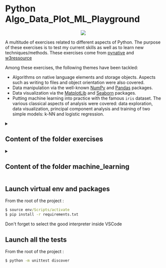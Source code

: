 # Python Algo_Data_Plot_ML_Playground

<p align="center">
  <a href="https://skillicons.dev">
    <img src="https://skillicons.dev/icons?i=python,vscode" />
  </a>
</p>

A multitude of exercises related to different aspects of Python. The purpose of these exercises is to test my current skills as well as to learn new techniques/methods. These exercises come from [pynative](https://pynative.com/) and [w3ressource](https://www.w3resource.com/machine-learning/scikit-learn/iris/index.php)

Among these exercises, the following themes have been tackled:
- Algorithms on native language elements and storage objects. Aspects such as writing to files and object orientation were also covered.
- Data manipulation via the well-known [NumPy](https://numpy.org/) and [Pandas](https://pandas.pydata.org/pandas-docs/stable/index.html) packages.
- Data visualization via the [MatplotLib](https://matplotlib.org/) and [Seaborn](https://seaborn.pydata.org/index.html) packages.
- Putting machine learning into practice with the famous `iris` dataset. The various classical aspects of analysis were covered: data exploration, data visualization, principal component analysis and training of two simple models: k-NN and logistic regression.

<details><summary><h2>Content of the folder exercises</h2></summary>

- [ ] `Basic's topic` : Variables, Operators, Loops, String, Numbers, List
- [ ] `Input/Output's topic` : `print()` and `input()`, File I/O
- [ ] `Loop's topic` : If-else statements, loop, and while loop.
- [ ] `Function's topic`: Functions arguments, built-in functions.
- [ ] `String's topic`: String operations and manipulations.
- [ ] `Data structure's topic`: List, Set, Dictionary, and Tuple operations
- [ ] `List's topic`: List operations and manipulations, list functions, list slicing and list comprehension
- [ ] `Dictionary's topic`: Dictionary operations and manipulations, dictionary functions and dictionary comprehension
- [ ] `Tuple's topic`: Tuple creation, operations, unpacking of a tuple
- [ ] `Set's topic`: Set operations, manipulations, and set functions
- [ ] `OOP's topic`: Object, Classes, Inheritance
- [ ] `Date and Time's topic`: Date, time, DateTime, Calendar.
- [ ] `JSON's topic`: JSON creation, manipulation, Encoding, Decoding, and parsing
- [ ] `Numpy's topic`: Array manipulations, numeric ranges, Slicing, indexing, Searching, Sorting, and splitting
- [ ] `Pandas' topic`:  Data-frame, Data selection, group-by, Series, sorting, searching, and statistics
- [ ] `Matplotlib's topic`: Line plot, Style properties, multi-line plot, scatter plot, bar chart, histogram, Pie chart, Subplot, stack plot
- [ ] `Random data generation's topic`: random module, secrets module, UUID module

</details>

<details><summary><h2>Content of the folder machine_learning</h2></summary>

- [ ] `Exploration's topic` : Data manipulation to understand the dataset
- [ ] `Visualization's topic` : Data manipulation to generate trend graphs and a PCA
- [ ] `kNN's topic` : Various manipulations of test and training datasets to work with the kNN model
- [ ] `Logistic regression's topic`: Data manipulation for logistic regression

</details>

## Launch virtual env and packages

From the root of the project : 

```cmd
$ source env/Scripts/activate
$ pip install -r requirements.txt
```

Don't forget to select the good interpreter inside VSCode

## Launch all the tests

From the root of the project : 

```cmd
$ python -m unittest discover
```
